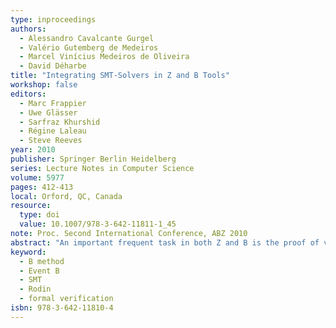 ```yaml
---
type: inproceedings
authors:
  - Alessandro Cavalcante Gurgel
  - Valério Gutemberg de Medeiros
  - Marcel Vinícius Medeiros de Oliveira
  - David Déharbe
title: "Integrating SMT-Solvers in Z and B Tools"
workshop: false
editors:
  - Marc Frappier
  - Uwe Glässer
  - Sarfraz Khurshid
  - Régine Laleau
  - Steve Reeves
year: 2010
publisher: Springer Berlin Heidelberg
series: Lecture Notes in Computer Science
volume: 5977
pages: 412-413
local: Orford, QC, Canada
resource:
  type: doi
  value: 10.1007/978-3-642-11811-1_45
note: Proc. Second International Conference, ABZ 2010
abstract: "An important frequent task in both Z and B is the proof of verification conditions (VCs). In Z and B, VCs can be predicates to be discharged as a result of refinement steps, some proof about initialization properties or domain checking. Ideally, a tool that supports any Z and B technique should automatically discharge as many VCs as possible. Here, we present ZB2SMT, a Java package designed to clearly and directly integrate both Z and B tools to the satisfiability module theory (SMT) solvers such as veriT [1], a first-order logic (FOL) theorem prover that accepts the SMT syntax [4] as input. By having the SMT syntax as target we are able to easily integrate with further eleven automatic theorem provers. ZB2SMT is currently used by Batcave [2], an open source tool that generates VCs for the B method and CRefine [3], a tool that supports the Circus refinement calculus. Much of the VCs generated to validate the refinement law applications, are based on FOL predicates. Hence, CRefine uses the ZB2SMT package to automatically prove such predicates. The package integrates elements of Z and B predicates in a common language and transforms these predicates into SMT syntax. In this process, a SMT file is generated containing the predicate and some definitions. It is sent to a chosen SMT solver which yields a Boolean value for the predicate or it can be sent to several SMT solvers in a parallel approach. In order to improve the performance of the proof system, ZB2SMT has a module that can call different instances of solvers at different computers, according to a configuration file. It improves the proof process by allowing different strategies to be performed in parallel, reducing the verification time."
keyword:
  - B method
  - Event B
  - SMT
  - Rodin
  - formal verification
isbn: 978-3-642-11810-4
---
```

